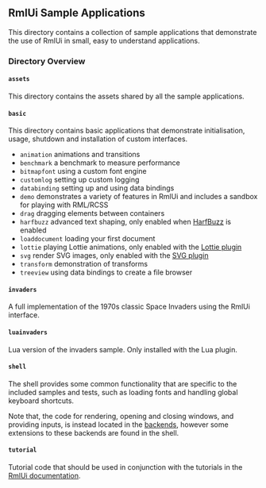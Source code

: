 ## RmlUi Sample Applications

This directory contains a collection of sample applications that demonstrate the use of RmlUi in small, easy to understand applications.

### Directory Overview

#### `assets`

This directory contains the assets shared by all the sample applications.

#### `basic`

This directory contains basic applications that demonstrate initialisation, usage, shutdown and installation of custom interfaces.

-  `animation` animations and transitions
-  `benchmark` a benchmark to measure performance
-  `bitmapfont` using a custom font engine
-  `customlog` setting up custom logging
-  `databinding` setting up and using data bindings
-  `demo` demonstrates a variety of features in RmlUi and includes a sandbox for playing with RML/RCSS
-  `drag` dragging elements between containers
-  `harfbuzz` advanced text shaping, only enabled when [HarfBuzz](https://harfbuzz.github.io/) is enabled 
-  `loaddocument` loading your first document
-  `lottie` playing Lottie animations, only enabled with the [Lottie plugin](https://mikke89.github.io/RmlUiDoc/pages/cpp_manual/lottie.html)
-  `svg` render SVG images, only enabled with the [SVG plugin](https://mikke89.github.io/RmlUiDoc/pages/cpp_manual/svg.html)
-  `transform` demonstration of transforms
-  `treeview` using data bindings to create a file browser

#### `invaders`

A full implementation of the 1970s classic Space Invaders using the RmlUi interface.

#### `luainvaders`

Lua version of the invaders sample. Only installed with the Lua plugin.

#### `shell`

The shell provides some common functionality that are specific to the included samples and tests, such as loading fonts and handling global keyboard shortcuts.

Note that, the code for rendering, opening and closing windows, and providing inputs, is instead located in the [backends](../Backends/), however some extensions to these backends are found in the shell.

#### `tutorial`

Tutorial code that should be used in conjunction with the tutorials in the [RmlUi documentation](https://mikke89.github.io/RmlUiDoc/).
